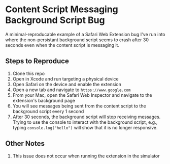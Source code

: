 # Content Script Messaging Background Script Bug

A minimal-reproducable example of a Safari Web Extension bug I've run into where the non-persistant background script seems to crash after 30 seconds even when the content script is messaging it.

## Steps to Reproduce

1. Clone this repo
2. Open in Xcode and run targeting a physical device
3. Open Safari on the device and enable the extension
4. Open a new tab and navigate to `https://www.google.com`
5. From your Mac, open the Safari Web Inspector and navigate to the extension's background page
6. You will see messages being sent from the content script to the background script every 1 second
7. After 30 seconds, the background script will stop receiving messages. Trying to use the console to interact with the background script, e.g., typing `console.log("hello")` will show that it is no longer responsive.

## Other Notes

1. This issue does not occur when running the extension in the simulator
